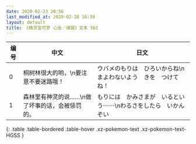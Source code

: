 ```yaml
---
date: 2020-02-23 20:56
last_modified_at: 2020-02-28 16:39
layout: default
title: 《精灵宝可梦 心金／魂银》文本 561
---
```

| 编号 | 中文 | 日文 |
| ---- | ---- | ---- |
| 0 | 桐树林很大的哟，\n要注意不要迷路哦！ | ウバメのもりは　ひろいからね\nまよわないよう　きを　つけてね！ |
| 1 | 森林里有神灵的说……\n做了坏事的话，会被惩罚的。 | もりには　かみさまが　いるという⋯⋯\nわるさをしたら　いかんぞい |
{: .table .table-bordered .table-hover .xz-pokemon-text .xz-pokemon-text-HGSS }